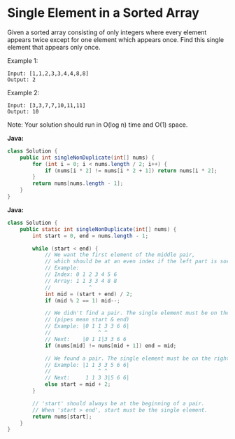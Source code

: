 # Single Element in a Sorted Array

Given a sorted array consisting of only integers where every element appears twice except for one element which appears once. Find this single element that appears only once.

Example 1:

    Input: [1,1,2,3,3,4,4,8,8]
    Output: 2

Example 2:

    Input: [3,3,7,7,10,11,11]
    Output: 10

Note: Your solution should run in O(log n) time and O(1) space.

**Java:**
```java
class Solution {
    public int singleNonDuplicate(int[] nums) {
        for (int i = 0; i < nums.length / 2; i++) {
            if (nums[i * 2] != nums[i * 2 + 1]) return nums[i * 2];
        }
        return nums[nums.length - 1];
    }
}
```

**Java:**
```java
class Solution {
    public static int singleNonDuplicate(int[] nums) {
        int start = 0, end = nums.length - 1;

        while (start < end) {
            // We want the first element of the middle pair,
            // which should be at an even index if the left part is sorted.
            // Example:
            // Index: 0 1 2 3 4 5 6
            // Array: 1 1 3 3 4 8 8
            //            ^
            int mid = (start + end) / 2;
            if (mid % 2 == 1) mid--;

            // We didn't find a pair. The single element must be on the left.
            // (pipes mean start & end)
            // Example: |0 1 1 3 3 6 6|
            //               ^ ^
            // Next:    |0 1 1|3 3 6 6
            if (nums[mid] != nums[mid + 1]) end = mid;

            // We found a pair. The single element must be on the right.
            // Example: |1 1 3 3 5 6 6|
            //               ^ ^
            // Next:     1 1 3 3|5 6 6|
            else start = mid + 2;
        }

        // 'start' should always be at the beginning of a pair.
        // When 'start > end', start must be the single element.
        return nums[start];
    }
}
```
